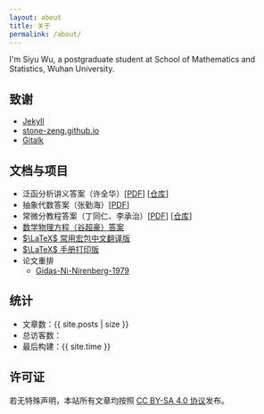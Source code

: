 ```yaml
---
layout: about
title: 关于
permalink: /about/
---
```


I'm Siyu Wu, a postgraduate student at School of Mathematics and Statistics, Wuhan University.

## 致谢

+ [Jekyll](https://jekyllrb.com/)
+ [stone-zeng.github.io](https://stone-zeng.github.io/)
+ [Gitalk](https://github.com/gitalk/gitalk)

## 文档与项目

+ 泛函分析讲义答案（许全华）[[PDF](/PDFs/XQHsolution.pdf)] [[仓库](https://github.com/SwitWu/FunctionalAnalysisXQHsolution)]
+ 抽象代数答案（张勤海）[[PDF](/PDFs/ZQHsolution.pdf)]
+ 常微分教程答案（丁同仁、李承治）[[PDF](/PDFs/ODEsolution.pdf)] [[仓库](https://github.com/SwitWu/ODE-DingTongren-Solutions)]
+ [数学物理方程（谷超豪）答案](https://github.com/SwitWu/mp-equation)
+ [$\LaTeX$ 常用宏包中文翻译版](https://github.com/SwitWu/LaTeX-packages-zh-cn)
+ [$\LaTeX$ 手册打印版](https://github.com/SwitWu/LaTeX-doc-print-version)
+ 论文重排
  + [Gidas-Ni-Nirenberg-1979](https://github.com/SwitWu/Gidas-Ni-Nirenberg-1979)



## 统计

- 文章数：{{ site.posts | size }}
- <span id="busuanzi_container_site_uv">总访客数：<span id="busuanzi_value_site_uv"></span></span>
- 最后构建：{{ site.time }}

## 许可证

若无特殊声明，本站所有文章均按照 [CC BY-SA 4.0 协议](https://creativecommons.org/licenses/by-sa/4.0/)发布。